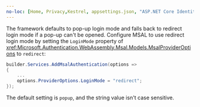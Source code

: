 ```yaml
---
no-loc: [Home, Privacy,Kestrel, appsettings.json, "ASP.NET Core Identity", cookie, Cookie, Blazor, "Blazor Server", "Blazor WebAssembly", "Identity", "Let's Encrypt", Razor, SignalR]
---
```

The framework defaults to pop-up login mode and falls back to redirect login mode if a pop-up can't be opened. Configure MSAL to use redirect login mode by setting the `LoginMode` property of <xref:Microsoft.Authentication.WebAssembly.Msal.Models.MsalProviderOptions> to `redirect`:

```csharp
builder.Services.AddMsalAuthentication(options =>
{
    ...
    options.ProviderOptions.LoginMode = "redirect";
});
```

The default setting is `popup`, and the string value isn't case sensitive.
